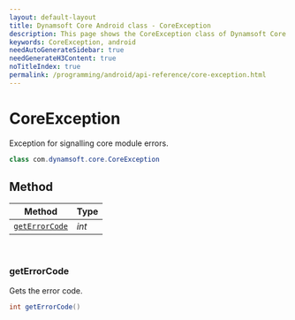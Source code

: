 ```yaml
---
layout: default-layout
title: Dynamsoft Core Android class - CoreException
description: This page shows the CoreException class of Dynamsoft Core for Android Language.
keywords: CoreException, android
needAutoGenerateSidebar: true
needGenerateH3Content: true
noTitleIndex: true
permalink: /programming/android/api-reference/core-exception.html
---
```



# CoreException

Exception for signalling core module errors.
  
```java
class com.dynamsoft.core.CoreException
```  

## Method
  
| Method | Type |
|---------- | ----------- |
| [`getErrorCode`](#geterrorcode)| *int* |

&nbsp;

### getErrorCode

Gets the error code.

```java
int getErrorCode()
```
